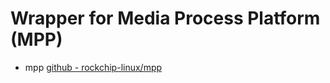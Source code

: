 # Wrapper for Media Process Platform (MPP) 

- mpp [github - rockchip-linux/mpp](https://github.com/rockchip-linux/mpp)

